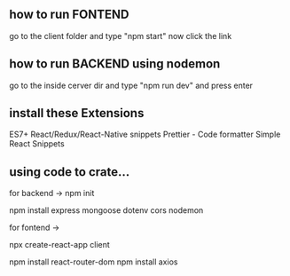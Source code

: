 ## how to run FONTEND

go to the client folder and type "npm start" now click the link

## how to run BACKEND using nodemon

go to the inside cerver dir and type "npm run dev" and press enter

## install these Extensions

ES7+ React/Redux/React-Native snippets
Prettier - Code formatter
Simple React Snippets

## using code to crate...

for backend ->
npm init

npm install express mongoose dotenv cors nodemon

for fontend ->

npx create-react-app client

npm install react-router-dom
npm install axios
